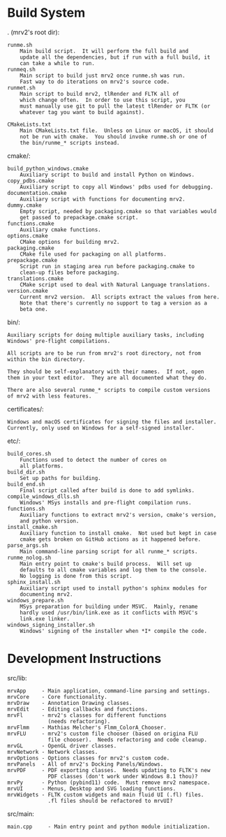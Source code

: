 
Build System
============

. (mrv2's root dir):

	runme.sh
		Main build script.  It will perform the full build and
		update all the dependencies, but if run with a full build, it
		can take a while to run.
	runmeq.sh
		Main script to build just mrv2 once runme.sh was run.
		Fast way to do iterations on mrv2's source code.
	runmet.sh
		Main script to build mrv2, tlRender and FLTK all of
		which change often.  In order to use this script, you
		must manually use git to pull the latest tlRender or FLTK (or
		whatever tag you want to build against).		

	CMakeLists.txt
		Main CMakeLists.txt file.  Unless on Linux or macOS, it should
		not be run with cmake.  You should invoke runme.sh or one of
		the bin/runme_* scripts instead.
		
cmake/:

	build_python_windows.cmake
		Auxiliary script to build and install Python on Windows.
	copy_pdbs.cmake
		Auxiliary script to copy all Windows' pdbs used for debugging.
	documentation.cmake
		Auxiliary script with functions for documenting mrv2.
	dummy.cmake
		Empty script, needed by packaging.cmake so that variables would
		get passed to prepackage.cmake script.
	functions.cmake
		Auxiliary cmake functions.
	options.cmake
		CMake options for building mrv2.
	packaging.cmake
		CMake file used for packaging on all platforms.
	prepackage.cmake
		Script run in staging area run before packaging.cmake to
		clean-up files before packaging.
	translations.cmake
		CMake script used to deal with Natural Language translations.
	version.cmake
		Current mrv2 version.  All scripts extract the values from here.
		Note that there's currently no support to tag a version as a 
		beta one.

bin/:

	Auxiliary scripts for doing multiple auxiliary tasks, including
	Windows' pre-flight compilations.
	
	All scripts are to be run from mrv2's root directory, not from 
	within the bin directory.
	
	They should be self-explanatory with their names.  If not, open
	them in your text editor.  They are all documented what they do.

	There are also several runme_* scripts to compile custom versions
	of mrv2 with less features.
	

certificates/:
	
	Windows and macOS certificates for signing the files and installer.
	Currently, only used on Windows for a self-signed installer.

etc/:

	build_cores.sh
		Functions used to detect the number of cores on
		all platforms.
	build_dir.sh
		Set up paths for building.
	build_end.sh
		Final script called after build is done to add symlinks.
	compile_windows_dlls.sh
		Windows' MSys installs and pre-flight compilation runs.
	functions.sh
		Auxiliary functions to extract mrv2's version, cmake's version,
		and python version.
	install_cmake.sh
		Auxiliary function to install cmake.  Not used but kept in case
		cmake gets broken on GitHub actions as it happened before.
	parse_args.sh
		Main command-line parsing script for all runme_* scripts.
	runme_nolog.sh
		Main entry point to cmake's build process.  Will set up 
		defaults to all cmake variables and log them to the console.
		No logging is done from this script.
	sphinx_install.sh
		Auxiliary script used to install python's sphinx modules for
		documenting mrv2.
	windows_prepare.sh
		MSys preparation for building under MSVC.  Mainly, rename
		hardly used /usr/bin/link.exe as it conflicts with MSVC's 
		link.exe linker.
	windows_signing_installer.sh
		Windows' signing of the installer when *I* compile the code.

Development Instructions
========================

src/lib:

	mrvApp     - Main application, command-line parsing and settings.
	mrvCore    - Core functionality.
	mrvDraw    - Annotation Drawing classes.
	mrvEdit    - Editing callbacks and functions.
	mrvFl      - mrv2's classes for different functions 
	             (needs refactoring).
	mrvFlmm    - Mathias Melcher's Flmm_ColorA_Chooser.
	mrvFLU     - mrv2's custom file chooser (based on origina FLU
	             file chooser).  Needs refactoring and code cleanup.
	mrvGL      - OpenGL driver classes.
	mrvNetwork - Network classes.
	mrvOptions - Options classes for mrv2's custom code.
	mrvPanels  - All of mrv2's Docking Panels/Windows.
	mrvPDF     - PDF exporting classes.  Needs updating to FLTK's new
		         PDF classes (don't work under Windows 8.1 thou)?
	mrvPy      - Python (pybind11) code.  Must remove mrv2 namespace.
	mrvUI      - Menus, Desktop and SVG loading functions. 
	mrvWidgets - FLTK custom widgets and main fluid UI (.fl) files.
	             .fl files should be refactored to mrvUI?

src/main:

	main.cpp     - Main entry point and python module initialization.
